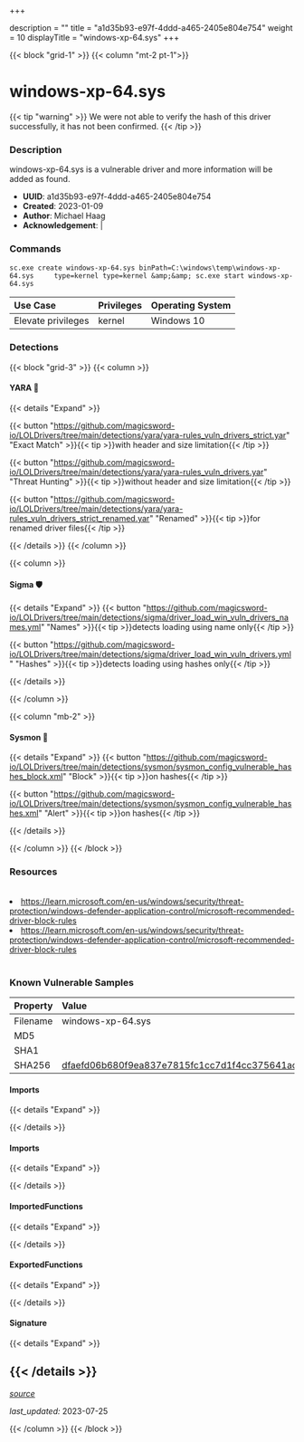 +++

description = ""
title = "a1d35b93-e97f-4ddd-a465-2405e804e754"
weight = 10
displayTitle = "windows-xp-64.sys"
+++


{{< block "grid-1" >}}
{{< column "mt-2 pt-1">}}


# windows-xp-64.sys


{{< tip "warning" >}}
We were not able to verify the hash of this driver successfully, it has not been confirmed.
{{< /tip >}}


### Description

windows-xp-64.sys is a vulnerable driver and more information will be added as found.
- **UUID**: a1d35b93-e97f-4ddd-a465-2405e804e754
- **Created**: 2023-01-09
- **Author**: Michael Haag
- **Acknowledgement**:  | [](https://twitter.com/)


### Commands

```
sc.exe create windows-xp-64.sys binPath=C:\windows\temp\windows-xp-64.sys     type=kernel type=kernel &amp;&amp; sc.exe start windows-xp-64.sys
```


| Use Case | Privileges | Operating System | 
|:---- | ---- | ---- |
| Elevate privileges | kernel | Windows 10 |



### Detections


{{< block "grid-3" >}}
{{< column >}}
#### YARA 🏹
{{< details "Expand" >}}

{{< button "https://github.com/magicsword-io/LOLDrivers/tree/main/detections/yara/yara-rules_vuln_drivers_strict.yar" "Exact Match" >}}{{< tip >}}with header and size limitation{{< /tip >}} 

{{< button "https://github.com/magicsword-io/LOLDrivers/tree/main/detections/yara/yara-rules_vuln_drivers.yar" "Threat Hunting" >}}{{< tip >}}without header and size limitation{{< /tip >}} 

{{< button "https://github.com/magicsword-io/LOLDrivers/tree/main/detections/yara/yara-rules_vuln_drivers_strict_renamed.yar" "Renamed" >}}{{< tip >}}for renamed driver files{{< /tip >}} 


{{< /details >}}
{{< /column >}}



{{< column >}}

#### Sigma 🛡️
{{< details "Expand" >}}
{{< button "https://github.com/magicsword-io/LOLDrivers/tree/main/detections/sigma/driver_load_win_vuln_drivers_names.yml" "Names" >}}{{< tip >}}detects loading using name only{{< /tip >}} 


{{< button "https://github.com/magicsword-io/LOLDrivers/tree/main/detections/sigma/driver_load_win_vuln_drivers.yml" "Hashes" >}}{{< tip >}}detects loading using hashes only{{< /tip >}} 

{{< /details >}}

{{< /column >}}


{{< column "mb-2" >}}

#### Sysmon 🔎
{{< details "Expand" >}}
{{< button "https://github.com/magicsword-io/LOLDrivers/tree/main/detections/sysmon/sysmon_config_vulnerable_hashes_block.xml" "Block" >}}{{< tip >}}on hashes{{< /tip >}} 

{{< button "https://github.com/magicsword-io/LOLDrivers/tree/main/detections/sysmon/sysmon_config_vulnerable_hashes.xml" "Alert" >}}{{< tip >}}on hashes{{< /tip >}} 

{{< /details >}}

{{< /column >}}
{{< /block >}}


### Resources
<br>
<li><a href=" https://learn.microsoft.com/en-us/windows/security/threat-protection/windows-defender-application-control/microsoft-recommended-driver-block-rules"> https://learn.microsoft.com/en-us/windows/security/threat-protection/windows-defender-application-control/microsoft-recommended-driver-block-rules</a></li>
<li><a href="https://learn.microsoft.com/en-us/windows/security/threat-protection/windows-defender-application-control/microsoft-recommended-driver-block-rules">https://learn.microsoft.com/en-us/windows/security/threat-protection/windows-defender-application-control/microsoft-recommended-driver-block-rules</a></li>
<br>


### Known Vulnerable Samples

| Property           | Value |
|:-------------------|:------|
| Filename           | windows-xp-64.sys |
| MD5                | [](https://www.virustotal.com/gui/file/) |
| SHA1               | [](https://www.virustotal.com/gui/file/) |
| SHA256             | [dfaefd06b680f9ea837e7815fc1cc7d1f4cc375641ac850667ab20739f46ad22](https://www.virustotal.com/gui/file/dfaefd06b680f9ea837e7815fc1cc7d1f4cc375641ac850667ab20739f46ad22) |



#### Imports
{{< details "Expand" >}}

{{< /details >}}
#### Imports
{{< details "Expand" >}}

{{< /details >}}
#### ImportedFunctions
{{< details "Expand" >}}

{{< /details >}}
#### ExportedFunctions
{{< details "Expand" >}}

{{< /details >}}

#### Signature
{{< details "Expand" >}}

{{< /details >}}
-----



[*source*](https://github.com/magicsword-io/LOLDrivers/tree/main/yaml/a1d35b93-e97f-4ddd-a465-2405e804e754.yaml)

*last_updated:* 2023-07-25

{{< /column >}}
{{< /block >}}
